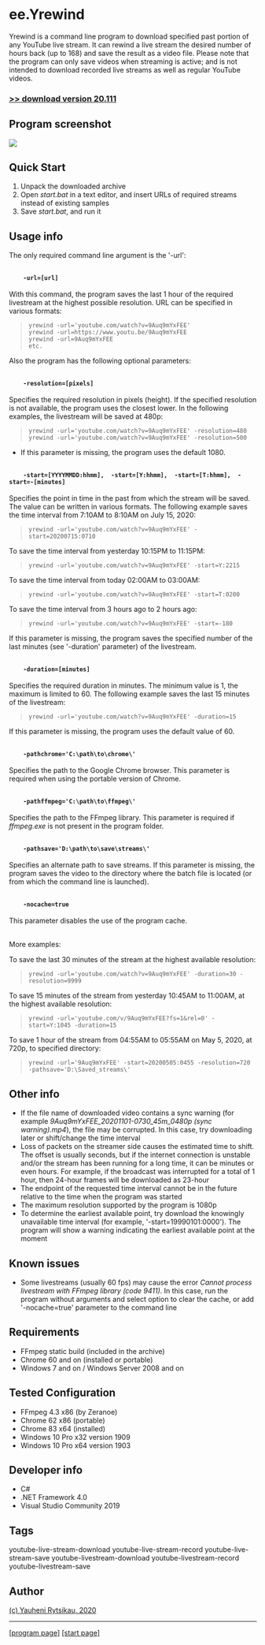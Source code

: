 # ee.Yrewind

Yrewind is a command line program to download specified past portion of any YouTube live stream. It can rewind a live stream the desired number of hours back (up to 168) and save the result as a video file. Please note that the program can only save videos when streaming is active; and is not intended to download recorded live streams as well as regular YouTube videos.

### [>> download version 20.111](https://github.com/rytsikau/ee.yrewind/raw/main/ee.yrewind_20.111.zip)


## Program screenshot

<img src='https://github.com/rytsikau/ee.yrewind/raw/main/screenshot.png'>


## Quick Start

1. Unpack the downloaded archive
2. Open *start.bat* in a text editor, and insert URLs of required streams instead of existing samples
3. Save *start.bat*, and run it


## Usage info

The only required command line argument is the '-url':

<br>**`     -url=[url]     `**<br>  
With this command, the program saves the last 1 hour of the required livestream at the highest possible resolution. URL can be specified in various formats:
>     yrewind -url='youtube.com/watch?v=9Auq9mYxFEE'
>     yrewind -url=https://www.youtu.be/9Auq9mYxFEE
>     yrewind -url=9Auq9mYxFEE
>     etc.

Also the program has the following optional parameters:

<br>**`     -resolution=[pixels]     `**<br>  
Specifies the required resolution in pixels (height). If the specified resolution is not available, the program uses the closest lower. In the following examples, the livestream will be saved at 480p:
>     yrewind -url='youtube.com/watch?v=9Auq9mYxFEE' -resolution=480
>     yrewind -url='youtube.com/watch?v=9Auq9mYxFEE' -resolution=500
* If this parameter is missing, the program uses the default 1080.

<br>**`     -start=[YYYYMMDD:hhmm],  -start=[Y:hhmm],  -start=[T:hhmm],  -start=-[minutes]     `**<br>  
Specifies the point in time in the past from which the stream will be saved. The value can be written in various formats. The following example saves the time interval from 7:10AM to 8:10AM on July 15, 2020:
>     yrewind -url='youtube.com/watch?v=9Auq9mYxFEE' -start=20200715:0710
To save the time interval from yesterday 10:15PM to 11:15PM:
>     yrewind -url='youtube.com/watch?v=9Auq9mYxFEE' -start=Y:2215
To save the time interval from today 02:00AM to 03:00AM:
>     yrewind -url='youtube.com/watch?v=9Auq9mYxFEE' -start=T:0200
To save the time interval from 3 hours ago to 2 hours ago:
>     yrewind -url='youtube.com/watch?v=9Auq9mYxFEE' -start=-180
If this parameter is missing, the program saves the specified number of the last minutes (see '-duration' parameter) of the livestream.

<br>**`     -duration=[minutes]     `**<br>  
Specifies the required duration in minutes. The minimum value is 1, the maximum is limited to 60. The following example saves the last 15 minutes of the livestream:
>     yrewind -url='youtube.com/watch?v=9Auq9mYxFEE' -duration=15
If this parameter is missing, the program uses the default value of 60.

<br>**`     -pathchrome='C:\path\to\chrome\'     `**<br>  
Specifies the path to the Google Chrome browser. This parameter is required when using the portable version of Chrome.

<br>**`     -pathffmpeg='C:\path\to\ffmpeg\'     `**<br>  
Specifies the path to the FFmpeg library. This parameter is required if *ffmpeg.exe* is not present in the program folder.

<br>**`     -pathsave='D:\path\to\save\streams\'     `**<br>  
Specifies an alternate path to save streams. If this parameter is missing, the program saves the video to the directory where the batch file is located (or from which the command line is launched).

<br>**`     -nocache=true     `**<br>  
This parameter disables the use of the program cache.

<br>     More examples:     <br>  

To save the last 30 minutes of the stream at the highest available resolution:
>     yrewind -url='youtube.com/watch?v=9Auq9mYxFEE' -duration=30 -resolution=9999
To save 15 minutes of the stream from yesterday 10:45AM to 11:00AM, at the highest available resolution:
>     yrewind -url='youtube.com/v/9Auq9mYxFEE?fs=1&rel=0' -start=Y:1045 -duration=15
To save 1 hour of the stream from 04:55AM to 05:55AM on May 5, 2020, at 720p, to specified directory:
>     yrewind -url='9Auq9mYxFEE' -start=20200505:0455 -resolution=720 -pathsave='D:\Saved_streams\'


## Other info

* If the file name of downloaded video contains a sync warning (for example *9Auq9mYxFEE_20201101-0730_45m_0480p (sync warning).mp4*), the file may be corrupted. In this case, try downloading later or shift/change the time interval
* Loss of packets on the streamer side causes the estimated time to shift. The offset is usually seconds, but if the internet connection is unstable and/or the stream has been running for a long time, it can be minutes or even hours. For example, if the broadcast was interrupted for a total of 1 hour, then 24-hour frames will be downloaded as 23-hour
* The endpoint of the requested time interval cannot be in the future relative to the time when the program was started
* The maximum resolution supported by the program is 1080p
* To determine the earliest available point, try download the knowingly unavailable time interval (for example, '-start=19990101:0000'). The program will show a warning indicating the earliest available point at the moment


## Known issues

* Some livestreams (usually 60 fps) may cause the error *Cannot process livestream with FFmpeg library (code 9411)*. In this case, run the program without arguments and select option to clear the cache, or add '-nocache=true' parameter to the command line


## Requirements

* FFmpeg static build (included in the archive)
* Chrome 60 and on (installed or portable)
* Windows 7 and on / Windows Server 2008 and on


## Tested Configuration

* FFmpeg 4.3 x86 (by Zeranoe)
* Chrome 62 x86 (portable)
* Chrome 83 x64 (installed)
* Windows 10 Pro x32 version 1909
* Windows 10 Pro x64 version 1903


## Developer info

* C#
* .NET Framework 4.0
* Visual Studio Community 2019


## Tags

youtube-live-stream-download youtube-live-stream-record youtube-live-stream-save youtube-livestream-download youtube-livestream-record youtube-livestream-save


## Author

[(c) Yauheni Rytsikau, 2020](mailto:y.rytsikau@gmail.com)

---
[[program page]](https://rytsikau.github.io/ee.Yrewind) [[start page]](https://rytsikau.github.io)
